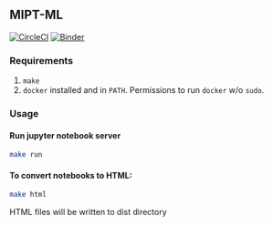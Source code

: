 ## MIPT-ML
[![CircleCI](https://circleci.com/gh/WeitBelou/mipt-ml/tree/master.svg?style=svg)](https://circleci.com/gh/WeitBelou/mipt-ml/tree/master)
[![Binder](https://mybinder.org/badge.svg)](https://mybinder.org/v2/gh/weitbelou/mipt-ml/master)

### Requirements
1) `make`
2) `docker` installed and in `PATH`. Permissions to run `docker` w/o `sudo`.

### Usage

#### Run jupyter notebook server
```bash
make run
```

#### To convert notebooks to HTML:
```bash
make html
```
HTML files will be written to dist directory
